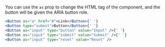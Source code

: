 You can use the `as` prop to change the HTML tag of the component, and the button will be given the ARIA button role.

```jsx
<Button as="a" href="#">Link</Button>{' '}
<Button type="submit">Button</Button>{' '}
<Button as="input" type="button" value="Input" />{' '}
<Button as="input" type="submit" value="Submit" />{' '}
<Button as="input" type="reset" value="Reset" />
```
